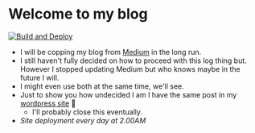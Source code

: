 # Welcome to my blog

[![Build and Deploy](https://github.com/omerwwazap/blog/actions/workflows/pages-deploy.yml/badge.svg)](https://github.com/omerwwazap/blog/actions/workflows/pages-deploy.yml)

- I will be copping my blog from [Medium](https://medium.com/@leventd) in the long run.
- I still haven't fully decided on how to proceed with this log thing but. However I stopped updating Medium but who knows maybe in the future I will.
- I might even use both at the same time, we'll see.
- Just to show you how undecided I am I have the same post in my [wordpress site](https://omerwwazap.wordpress.com/) 🤣
  - I'll probably close this eventually.
- *Site deployment every day at 2.00AM*
